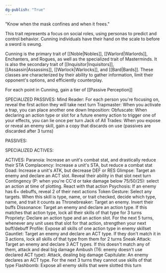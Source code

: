 ```yaml
---
dg-publish: "True"
---
```


"Know when the mask confines and when it frees."

This trait represents a focus on social roles, using personas to predict and control behavior. Cunning individuals have their hand on the scale to before a sword is swung.

Cunning is the primary trait of [[Noble|Nobles]], [[Warlord|Warlords]], Enchanters, and Rogues, as well as the specialized trait of Masterminds. It is also the secondary trait of [[Inquisitor|Inquisitors]], [[Assassin|Assassins]], [[Warlock|Warlocks]], and [[Bard|Bards]]. These classes are characterized by their ability to gather information, limit their opponent's options, and efficiently counterplay.

For each point in Cunning, gain a tier of [[Passive Perception]]

SPECIALIZED PASSIVES:
Mind Reader: For each person you're focusing on, reveal the first action they will take next turn
Trapmaster: When you activate a trap, you can place another one down
Imposition: 
Obfuscate: When declaring an action type or slot for a future enemy action to trigger one of your effects, you can lie once per turn
Jack of All Trades: When you expose or reveal an enemy skill, gain a copy that discards on use (passives are discarded after 3 turns)

PASSIVES:

SPECIALIZED ACTIVES:

ACTIVES:
Paranoia: Increase an unit's combat stat, and drastically reduce their STA
Complacency: Increase a unit's STA, but reduce a combat stat
Goad: Increase a unit's ATK, but decrease DEF or RES
Glimpse: Target an enemy and declare an ACT slot. Reveal their ability in that slot next turn
Contingency (P: when you're CC'd or take damage below 75/50/25): select an action at time of plotting. React with that action
Psychosis: If an enemy has 6+ debuffs, reveal 2 of their next actions
Token Gesture: Select any targets. When this skill is type, name, or trait checked, decide which type, name, and trait it counts as
Thronebreaker: Target an enemy. Invert their buffs
Dissonance: Target an enemy and declare an action type. If this matches that action type, lock all their skills of that type for 3 turns
Propriety: Declare an action type and an action slot. For the next 5 turns, whenever any unit uses that slot for that action, strengthen your next buff/debuff
Profile: Expose all skills of one action type in enemy skillset
Gauntlet: Target an enemy and declare an ACT type. If they don't match it in 3 actions, lock all skills of that type from them for 2 turns
Sneak Attack: Target an enemy and declare 3 ACT types. If this doesn't match any of them, attack and deal big damage
Ambush (T6: enemy doesn't use declared ACT type): Attack, dealing big damage
Capitulate: An enemy declares an ACT type. For the next 3 turns they cannot use skills of that type
Flashbomb: Expose all enemy skills that were slotted this turn